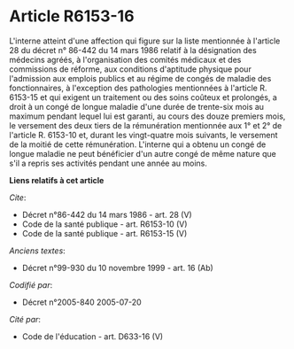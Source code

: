 # Article R6153-16

L'interne atteint d'une affection qui figure sur la liste mentionnée à l'article 28 du décret n° 86-442 du 14 mars 1986
relatif à la désignation des médecins agréés, à l'organisation des comités médicaux et des commissions de réforme, aux
conditions d'aptitude physique pour l'admission aux emplois publics et au régime de congés de maladie des fonctionnaires, à
l'exception des pathologies mentionnées à l'article R. 6153-15 et qui exigent un traitement ou des soins coûteux et
prolongés, a droit à un congé de longue maladie d'une durée de trente-six mois au maximum pendant lequel lui est garanti, au
cours des douze premiers mois, le versement des deux tiers de la rémunération mentionnée aux 1° et 2° de l'article R. 6153-10
et, durant les vingt-quatre mois suivants, le versement de la moitié de cette rémunération. L'interne qui a obtenu un congé
de longue maladie ne peut bénéficier d'un autre congé de même nature que s'il a repris ses activités pendant une année au
moins.

**Liens relatifs à cet article**

_Cite_:

  - Décret n°86-442 du 14 mars 1986 - art. 28 (V)
  - Code de la santé publique - art. R6153-10 (V)
  - Code de la santé publique - art. R6153-15 (V)

_Anciens textes_:

  - Décret n°99-930 du 10 novembre 1999 - art. 16 (Ab)

_Codifié par_:

  - Décret n°2005-840 2005-07-20

_Cité par_:

  - Code de l'éducation - art. D633-16 (V)
